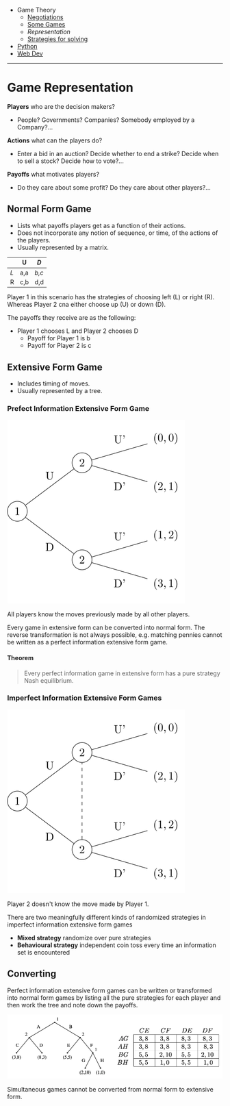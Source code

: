 <!-- Top Navigation -->
* Game Theory
   * [Negotiations](/negotiations.md)
   * [Some Games](/gt-games.md)
   * *Representation*
   * [Strategies for solving](/gt-strategies.md)
* [Python](/python.md)
* [Web Dev](/web-dev.md)

---

# Game Representation

**Players** who are the decision makers?

* People? Governments? Companies? Somebody employed by a Company?...

**Actions** what can the players do?

* Enter a bid in an auction? Decide whether to end a strike? Decide when to sell a stock? Decide how to vote?...

**Payoffs** what motivates players?

* Do they care about some profit? Do they care about other players?...

## Normal Form Game

* Lists what payoffs players get as a function of their actions.
* Does not incorporate any notion of sequence, or time, of the actions of the players.
* Usually represented by a matrix.

||U|*D*|
|-|-|-|
|*L*|a,a|*b,c*|
|R|c,b|d,d|

Player 1 in this scenario has the strategies of choosing left (L) or right (R). Whereas Player 2 cna either choose up (U) or down (D).

The payoffs they receive are as the following:
* Player 1 chooses L and Player 2 chooses D
    * Payoff for Player 1 is b
    * Payoff for Player 2 is c


## Extensive Form Game

* Includes timing of moves.
* Usually represented by a tree.

### Prefect Information Extensive Form Game

<img src="img/perfect-information-extensive-form-game.svg" />

All players know the moves previously made by all other players.

Every game in extensive form can be converted into normal form. The reverse transformation is not always possible, e.g. matching pennies cannot be written as a perfect information extensive form game.

#### Theorem

> Every perfect information game in extensive form has a pure strategy Nash equilibrium.

### Imperfect Information Extensive Form Games

<img src="img/imperfect-information-extensive-form-game.svg" />

Player 2 doesn't know the move made by Player 1.

There are two meaningfully different kinds of randomized strategies in imperfect information extensive form games
* **Mixed strategy** randomize over pure strategies
* **Behavioural strategy** independent coin toss every time an information set is encountered

## Converting

Perfect information extensive form games can be written or transformed into normal form games by listing all the pure strategies for each player and then work the tree and note down the payoffs.

<img src="img/transformation.png" />

Simultaneous games cannot be converted from normal form to extensive form.